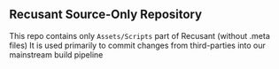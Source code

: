 ## Recusant Source-Only Repository

This repo contains only `Assets/Scripts` part of Recusant (without .meta files)
It is used primarily to commit changes from third-parties into our mainstream build pipeline
